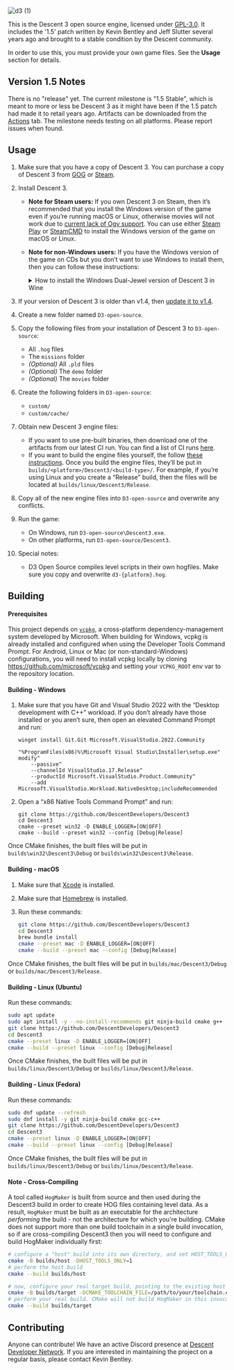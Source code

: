 ![d3 (1)](https://github.com/DescentDevelopers/Descent3/assets/47716344/82ba0911-ee32-4565-84ee-b432c215ab95)

This is the Descent 3 open source engine, licensed under [GPL-3.0](https://github.com/DescentDevelopers/Descent3?tab=GPL-3.0-1-ov-file). It includes the '1.5' patch written by Kevin Bentley and Jeff Slutter several years ago and brought to a stable condition by the Descent community.

In order to use this, you must provide your own game files. See the **Usage** section for details.

## Version 1.5 Notes
There is no "release" yet. The current milestone is "1.5 Stable", which is meant to more or less be Descent 3 as it might have been if the 1.5 patch had made it to retail years ago. Artifacts can be downloaded from the [Actions](https://github.com/DescentDevelopers/Descent3/actions) tab.
The milestone needs testing on all platforms. Please report issues when found.

## Usage
1. Make sure that you have a copy of Descent 3. You can purchase a copy of Descent 3 from [GOG](https://www.gog.com/game/descent_3_expansion) or [Steam](https://store.steampowered.com/app/273590/Descent_3/).
2. Install Descent 3.

    - **Note for Steam users:** If you own Descent 3 on Steam, then it’s recommended that you install the Windows version of the game even if you’re running macOS or Linux, otherwise movies will not work due to [current lack of Ogv support](https://github.com/DescentDevelopers/Descent3/issues/240). You can use either [Steam Play](https://help.steampowered.com/en/faqs/view/08F7-5D56-9654-39AF) or [SteamCMD](https://developer.valvesoftware.com/wiki/SteamCMD#Cross-Platform_Installation) to install the Windows version of the game on macOS or Linux.

    - **Note for non-Windows users:** If you have the Windows version of the game on CDs but you don’t want to use Windows to install them, then you can follow these instructions:

        <details>
        <summary>How to install the Windows Dual-Jewel version of Descent 3 in Wine</summary>

        <ol type="1">
            <li>Make sure that you have <a href="https://www.winehq.org">Wine</a> installed.</li>
            <li><i>(Recommended)</i> Run <code>winecfg</code> and make sure that “Emulate a virtual desktop” is enabled.</li>
            <li>
                <p><i>(Optional)</i> Determine if you’re going to be affected by a bug with Descent 3’s installer, and potentially apply a workaround:</p>
                <ol type="a">
                    <li>Download <a href="https://codeberg.org/JasonYundt/environment-size-checker">Environment Size Checker</a>.</li>
                    <li>Run <code>wine environment-size-checker.exe</code>.</li>
                    <li>If that program tells you that your environment is more than 32,724 bytes large, then you’ll need to unset or shorten environment variables before running Descent 3’s installer. If you don’t, then the installer will page fault.</li>
                </ol>
            </li>
            <li>
                <p>Install Descent 3:</p>
                <ol type="a">
                    <li>Insert disc 1.</li>
                    <li>Make sure that disc 1 is mounted.</li>
                    <li>Determine which drive letter Wine is using for your CD drive. (Hint: try running <code>wine explorer</code>).</li>
                    <li>Run <code>wine '&lt;drive-letter&gt;:\Setup.exe'</code>.</li>
                    <li>Follow the installation wizard’s instructions until it asks you to choose a “Setup Type”.</li>
                    <li>Select the “Full” Setup Type, then click “Next”.
                    <li>Continue following the installation wizard’s instructions until it asks you to insert disc 2.</li>
                    <li>
                        <p>Switch to disc 2:</p>
                        <!-- This really should be an <ol>, but I couldn’t get the numbering/lettering to work right: <https://github.com/orgs/community/discussions/124850> -->
                        <ul>
                            <li>Run <code>wine eject &lt;drive-letter&gt;:</code>.</li>
                            <li>Make sure that the disc was unmounted and ejected.</li>
                            <li>Insert disc 2.</li>
                            <li>Mount disc 2.</li>
                        </ul>
                    </li>
                    <li>Continue following the installation wizard’s instructions until it asks you to insert disc 1 again.</li>
                    <li>Switch back to disc 1. Follow a similar procedure to the one that you used to switch to disc 2.</li>
                    <li>Finish the going through the installation wizard.</li>
                    <li>When the installation wizard finishes, it will open an explorer window. Close out of that window.</li>
                    <li>Unmount the disc.</li>
                    <li>Eject the disc.</li>
                </ol>
            <li>
                <p>Install Descent 3: Mercenary:</p>
                <ol type="a">
                    <li>Insert disc 3.</li>
                    <li>Make sure that disc 3 is mounted.</li>
                    <li>Run <code>wine start /d &lt;drive-letter&gt;: setup.exe -autorun</code>.</li>
                    <li>Follow the instructions in the installation wizard.</li>
                </ol>
            </li>
        </ol>

        </details>

3. If your version of Descent 3 is older than v1.4, then [update it to v1.4](http://descent3.com/downloads.php).
4. Create a new folder named `D3-open-source`.
5. Copy the following files from your installation of Descent 3 to `D3-open-source`:
    - All `.hog` files
    - The `missions` folder
    - _(Optional)_ All `.pld` files
    - _(Optional)_ The `demo` folder
    - _(Optional)_ The `movies` folder
6. Create the following folders in `D3-open-source`:
    - `custom/`
    - `custom/cache/`
7. Obtain new Descent 3 engine files:
    - If you want to use pre-built binaries, then download one of the artifacts from our latest CI run. You can find a list of CI runs [here](https://github.com/DescentDevelopers/Descent3/actions/workflows/build.yml?query=branch%3Amain).
    - If you want to build the engine files yourself, the follow [these instructions](#building). Once you build the engine files, they’ll be put in `builds/<platform>/Descent3/<build-type>/`. For example, if you’re using Linux and you create a “Release” build, then the files will be located at `builds/linux/Descent3/Release`.
8. Copy all of the new engine files into `D3-open-source` and overwrite any conflicts.
9. Run the game:
    - On Windows, run `D3-open-source\Descent3.exe`.
    - On other platforms, run `D3-open-source/Descent3`.
10. Special notes:
    - D3 Open Source compiles level scripts in their own hogfiles. Make sure you copy and overwrite `d3-{platform}.hog`.

## Building
#### Prerequisites
This project depends on [`vcpkg`](https://github.com/microsoft/vcpkg), a cross-platform dependency-management system developed by Microsoft. When building for Windows, vcpkg is already installed and configured when using the Developer Tools Command Prompt. For Android, Linux or Mac (or non-standard-Windows) configurations, you will need to install vcpkg locally by cloning https://github.com/microsoft/vcpkg and setting your `VCPKG_ROOT` env var to the repository location.

#### Building - Windows
1. Make sure that you have Git and Visual Studio 2022 with the “Desktop development with C++” workload. If you don’t already have those installed or you aren’t sure, then open an elevated Command Prompt and run:

    <!--
    The following code block specifies the full path to the Visual Studio Installer because the Visual Studio Installer doesn’t add itself to the user’s Path. The installer is guaranteed to be in a specific location on 64-bit systems [1]. The installer will be in a different location on 32-bit systems [2], but Visual Studio 2022 doesn’t support 32-bit systems [3] so we can ignore that detail.

    [1]: <https://learn.microsoft.com/en-us/visualstudio/install/use-command-line-parameters-to-install-visual-studio?view=vs-2022>
    [2]: <https://github.com/microsoft/vswhere/wiki#installing>
    [3]: <https://learn.microsoft.com/en-us/answers/questions/1689898/does-visual-studio-build-tools-2022-support-32-bit>
    -->

    ```batch
    winget install Git.Git Microsoft.VisualStudio.2022.Community

    "%ProgramFiles(x86)%\Microsoft Visual Studio\Installer\setup.exe" modify^
        --passive^
        --channelId VisualStudio.17.Release^
        --productId Microsoft.VisualStudio.Product.Community^
        --add Microsoft.VisualStudio.Workload.NativeDesktop;includeRecommended
    ```

2. Open a “x86 Native Tools Command Prompt” and run:

    ```batch
    git clone https://github.com/DescentDevelopers/Descent3
    cd Descent3
    cmake --preset win32 -D ENABLE_LOGGER=[ON|OFF]
    cmake --build --preset win32 --config [Debug|Release]
    ```

Once CMake finishes, the built files will be put in `builds\win32\Descent3\Debug` or `builds\win32\Descent3\Release`.

#### Building - macOS
1. Make sure that [Xcode](https://developer.apple.com/xcode) is installed.

2. Make sure that [Homebrew](https://brew.sh) is installed.

3. Run these commands:

    ```sh
    git clone https://github.com/DescentDevelopers/Descent3
    cd Descent3
    brew bundle install
    cmake --preset mac -D ENABLE_LOGGER=[ON|OFF]
    cmake --build --preset mac --config [Debug|Release]
    ```

Once CMake finishes, the built files will be put in `builds/mac/Descent3/Debug` or `builds/mac/Descent3/Release`.

#### Building - Linux (Ubuntu)
Run these commands:

```sh
sudo apt update
sudo apt install -y --no-install-recommends git ninja-build cmake g++
git clone https://github.com/DescentDevelopers/Descent3
cd Descent3
cmake --preset linux -D ENABLE_LOGGER=[ON|OFF]
cmake --build --preset linux --config [Debug|Release]
```

Once CMake finishes, the built files will be put in `builds/linux/Descent3/Debug` or `builds/linux/Descent3/Release`.

#### Building - Linux (Fedora)
Run these commands:

```sh
sudo dnf update --refresh
sudo dnf install -y git ninja-build cmake gcc-c++
git clone https://github.com/DescentDevelopers/Descent3
cd Descent3
cmake --preset linux -D ENABLE_LOGGER=[ON|OFF]
cmake --build --preset linux --config [Debug|Release]
```

Once CMake finishes, the built files will be put in `builds/linux/Descent3/Debug` or `builds/linux/Descent3/Release`.

#### Note - Cross-Compiling
A tool called `HogMaker` is built from source and then used during the Descent3 build in order to create HOG files containing level data. As a result, `HogMaker` must be built as an executable for the architecture _performing_ the build - not the architecture for which you're building. CMake does not support more than one build toolchain in a single build invocation, so if are cross-compiling Descent3 then you will need to configure and build HogMaker individually first:
```sh
# configure a "host" build into its own directory, and set HOST_TOOLS_ONLY to 1
cmake -B builds/host -DHOST_TOOLS_ONLY=1
# perform the host build
cmake --build builds/host

# now, configure your real target build, pointing to the existing host tools build
cmake -B builds/target -DCMAKE_TOOLCHAIN_FILE=/path/to/your/toolchain.cmake -DHogMaker_DIR=$(pwd)/builds/host
# perform your real build. CMake will not build HogMaker in this invocation, and instead use the previously-built one
cmake --build builds/target
```

## Contributing
Anyone can contribute! We have an active Discord presence at [Descent Developer Network](https://discord.gg/GNy5CUQ). If you are interested in maintaining the project on a regular basis, please contact Kevin Bentley.
